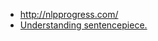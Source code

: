 * http://nlpprogress.com/
* [Understanding sentencepiece.](https://jacky2wong.medium.com/understanding-sentencepiece-under-standing-sentence-piece-ac8da59f6b08)

